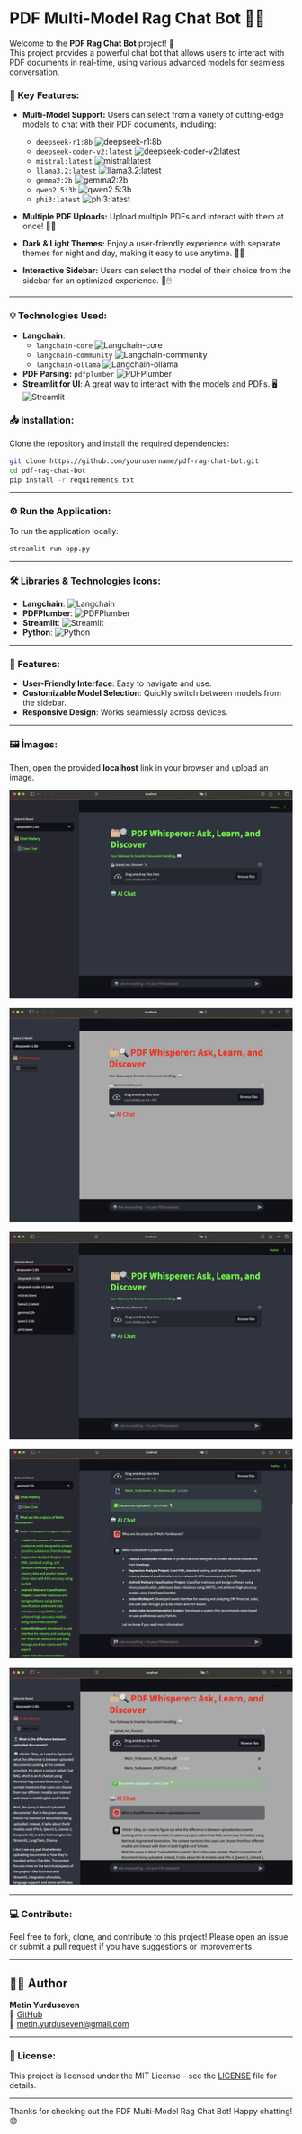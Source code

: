 
# PDF Multi-Model Rag Chat Bot 📄💬

Welcome to the **PDF Rag Chat Bot** project! 🚀  
This project provides a powerful chat bot that allows users to interact with PDF documents in real-time, using various advanced models for seamless conversation.

### 🌟 Key Features:
- **Multi-Model Support:** Users can select from a variety of cutting-edge models to chat with their PDF documents, including:
  - `deepseek-r1:8b` ![deepseek-r1:8b](https://img.shields.io/badge/Model-deepseek--r1%3A8b-%23FF4081?style=flat&logo=python)
  - `deepseek-coder-v2:latest` ![deepseek-coder-v2:latest](https://img.shields.io/badge/Model-deepseek--coder--v2%3Alatest-%23FF4081?style=flat&logo=python)
  - `mistral:latest` ![mistral:latest](https://img.shields.io/badge/Model-mistral%3Alatest-%23FF4081?style=flat&logo=python)
  - `llama3.2:latest` ![llama3.2:latest](https://img.shields.io/badge/Model-llama3.2%3Alatest-%23FF4081?style=flat&logo=python)
  - `gemma2:2b` ![gemma2:2b](https://img.shields.io/badge/Model-gemma2%3A2b-%23FF4081?style=flat&logo=python)
  - `qwen2.5:3b` ![qwen2.5:3b](https://img.shields.io/badge/Model-qwen2.5%3A3b-%23FF4081?style=flat&logo=python)
  - `phi3:latest` ![phi3:latest](https://img.shields.io/badge/Model-phi3%3Alatest-%23FF4081?style=flat&logo=python)

- **Multiple PDF Uploads:** Upload multiple PDFs and interact with them at once! 📂📑

- **Dark & Light Themes:** Enjoy a user-friendly experience with separate themes for night and day, making it easy to use anytime. 🌙🌞

- **Interactive Sidebar:** Users can select the model of their choice from the sidebar for an optimized experience. 🔧🖱️

---

### 💡 Technologies Used:
- **Langchain**:
  - `langchain-core` ![Langchain-core](https://img.shields.io/badge/Langchain-core-%23FF4785?style=flat&logo=python)
  - `langchain-community` ![Langchain-community](https://img.shields.io/badge/Langchain-community-%23FF4785?style=flat&logo=python)
  - `langchain-ollama` ![Langchain-ollama](https://img.shields.io/badge/Langchain-ollama-%23FF4785?style=flat&logo=python)
- **PDF Parsing:** `pdfplumber` ![PDFPlumber](https://img.shields.io/badge/PDFPlumber-%23FF4081?style=for-the-badge&logo=pdf)
- **Streamlit for UI**: A great way to interact with the models and PDFs. 🖥️ ![Streamlit](https://img.shields.io/badge/Streamlit-%23FF4F60?style=for-the-badge&logo=streamlit)

### 📥 Installation:

Clone the repository and install the required dependencies:

```bash
git clone https://github.com/yourusername/pdf-rag-chat-bot.git
cd pdf-rag-chat-bot
pip install -r requirements.txt
```

---

### ⚙️ Run the Application:

To run the application locally:

```bash
streamlit run app.py
```

---

### 🛠️ Libraries & Technologies Icons:

- **Langchain**: ![Langchain](https://img.shields.io/badge/Langchain-%23FF4785?style=for-the-badge&logo=python)
- **PDFPlumber**: ![PDFPlumber](https://img.shields.io/badge/PDFPlumber-%23FF4081?style=for-the-badge&logo=pdf)
- **Streamlit**: ![Streamlit](https://img.shields.io/badge/Streamlit-%23FF4F60?style=for-the-badge&logo=streamlit)
- **Python**: ![Python](https://img.shields.io/badge/Python-%2337769E?style=for-the-badge&logo=python)

---

### 🎨 Features:
- **User-Friendly Interface**: Easy to navigate and use.
- **Customizable Model Selection**: Quickly switch between models from the sidebar.
- **Responsive Design**: Works seamlessly across devices.

---

### 🖼 İmages:
Then, open the provided **localhost** link in your browser and upload an image.

[![PDF Multi-Model Rag Chat Bot](photos/example1.png)](photos/example1.png)

[![PDF Multi-Model Rag Chat Bot](photos/example2.png)](photos/example2.png)

[![PDF Multi-Model Rag Chat Bot](photos/example3.png)](photos/example3.png)

[![PDF Multi-Model Rag Chat Bot](photos/example4.png)](photos/example4.png)

[![PDF Multi-Model Rag Chat Bot](photos/example5.png)](photos/example5.png)

---

### 💻 Contribute:

Feel free to fork, clone, and contribute to this project! Please open an issue or submit a pull request if you have suggestions or improvements.

---

## 👨‍💻 Author
**Metin Yurduseven**  
🔗 [GitHub](https://github.com/metinyurdev)  
📧 metin.yurduseven@gmail.com

---

### 📜 License:
This project is licensed under the MIT License - see the [LICENSE](LICENSE) file for details.

---

Thanks for checking out the PDF Multi-Model Rag Chat Bot! Happy chatting! 😊

